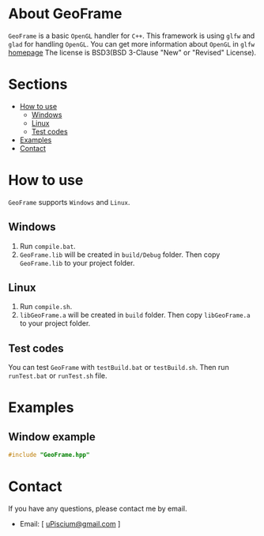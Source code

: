 # About GeoFrame
`GeoFrame` is a basic `OpenGL` handler for `C++`. This framework is using `glfw` and `glad` for handling `OpenGL`. You can get more information about `OpenGL` in `glfw` [homepage](https://www.glfw.org/docs/latest/) The license is BSD3(BSD 3-Clause "New" or "Revised" License).

# Sections
- [How to use](#how-to-use)
  - [Windows](#windows)
  - [Linux](#linux)
  - [Test codes](#test-codes)
- [Examples](#examples)
- [Contact](#contact)

# How to use
`GeoFrame` supports `Windows` and `Linux`.
## Windows
1. Run `compile.bat`.
2. `GeoFrame.lib` will be created in `build/Debug` folder.
Then copy `GeoFrame.lib` to your project folder.

## Linux
1. Run `compile.sh`.
2. `libGeoFrame.a` will be created in `build` folder.
Then copy `libGeoFrame.a` to your project folder.

## Test codes
You can test `GeoFrame` with `testBuild.bat` or `testBuild.sh`. Then run `runTest.bat` or `runTest.sh` file.

# Examples
## Window example
```cpp
#include "GeoFrame.hpp"
```

# Contact
If you have any questions, please contact me by email.
- Email: [ uPiscium@gmail.com ]
